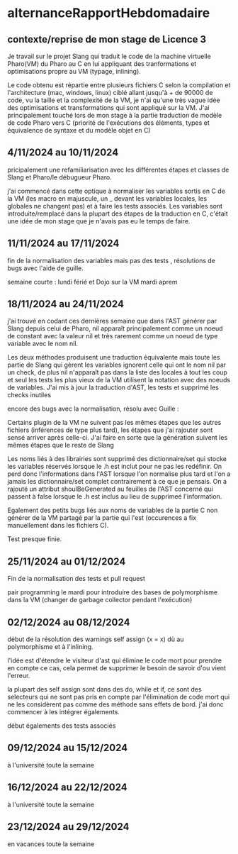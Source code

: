 # alternanceRapportHebdomadaire

## contexte/reprise de mon stage de Licence 3

Je travail sur le projet Slang qui traduit le code de la machine virtuelle Pharo(VM) du Pharo au C en lui appliquant des tranformations et optimisations propre au VM (typage, inlining).

Le code obtenu est répartie entre plusieurs fichiers C selon la compilation et l'architecture (mac, windows, linux) ciblé allant jusqu'à + de 90000 de code, vu la taille et la complexité de la VM, je n'ai qu'une très vague idée des optimisations et transformations qui sont appliqué sur la VM. J'ai principalement touché lors de mon stage à la partie traduction de modèle de code Pharo vers C (priorité de l'exécutions des éléments, types et équivalence de syntaxe et du modèle objet en C)

## 4/11/2024 au 10/11/2024 

pricipalement une refamiliarisation avec les différentes étapes et classes de Slang et Pharo/le débugueur Pharo.

j'ai commencé dans cette optique à normaliser les variables sortis en C de la VM (les macro en majuscule, un _ devant les variables locales, les globales ne changent pas) et à faire les tests associés. Les variables sont introduite/remplacé dans la plupart des étapes de la traduction en C, c'était une idée de mon stage que je n'avais pas eu le temps de faire.

## 11/11/2024 au 17/11/2024

fin de la normalisation des variables mais pas des tests , résolutions de bugs avec l'aide de guille.

semaine courte : lundi férié et Dojo sur la VM mardi aprem 

## 18/11/2024 au 24/11/2024

j'ai trouvé en codant ces dernières semaine que dans l'AST générer par Slang depuis celui de Pharo, nil apparaît principalement comme un noeud de constant avec la valeur nil et très rarement comme un noeud de type variable avec le nom nil.

Les deux méthodes produisent une traduction équivalente mais toute les partie de Slang qui gèrent les variables ignorent celle qui ont le nom nil par un check, de plus nil n'apparaît pas dans la liste des locales à tout les coup et seul les tests les plus vieux de la VM utilisent la notation avec des noeuds de variables.
J'ai mis à jour la traduction d'AST, les tests et supprimé les checks inutiles

encore des bugs avec la normalisation, résolu avec Guille :

Certains plugin de la VM ne suivent pas les mêmes étapes que les autres fichiers (inférences de type plus tard), les étapes que j'ai rajouter sont sensé arriver après celle-ci. J'ai faire en sorte que la génération suivent les mêmes étapes que le reste de Slang

Les noms liés à des librairies sont supprimé des dictionnaire/set qui stocke les variables réservés lorsque le .h est inclut pour ne pas les redéfinir. On perd donc l'informations dans l'AST lorsque l'on normalise plus tard et l'on a jamais les dictionnaire/set complet contrairement à ce que je pensais. On a rajouté un attribut shoulBeGenerated au feuilles de l'AST concerné qui passent à false lorsque le .h est inclus au lieu de supprimeé l'information.

Egalement des petits bugs liés aux noms de variables de la partie C non générer de la VM partagé par la partie qui l'est (occurences a fix manuellement dans les fichiers C).

Test presque finie.

## 25/11/2024 au 01/12/2024

Fin de la normalisation des tests et pull request 

pair programming le mardi pour introduire des bases de polymorphisme dans la VM (changer de garbage collector pendant l'exécution)

## 02/12/2024 au 08/12/2024

début de la résolution des warnings self assign (x = x) dù au polymorphisme et à l'inlining.

l'idée est d'étendre le visiteur d'ast qui élimine le code mort pour prendre en compte ce cas, cela permet de supprimer le besoin de savoir d'ou vient l'erreur.

la plupart des self assign sont dans des do, while et if, ce sont des selecteurs qui ne sont pas pris en compte par l'élimination de code mort qui ne les considèrent pas comme des méthode sans effets de bord. j'ai donc commencer à les intégrer égalements.

début égalements des tests associés 

## 09/12/2024 au 15/12/2024

à l'université toute la semaine 

## 16/12/2024 au 22/12/2024

à l'université toute la semaine 

## 23/12/2024 au 29/12/2024

en vacances toute la semaine 